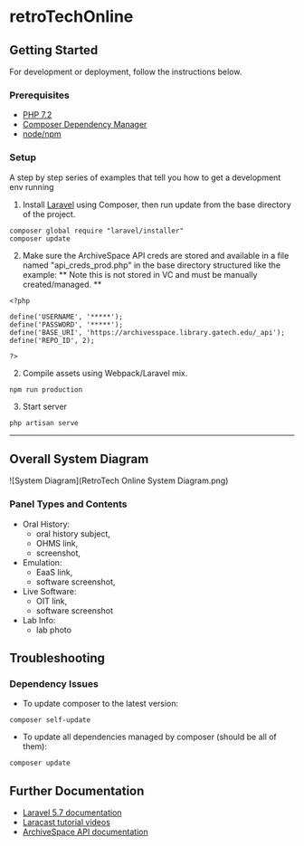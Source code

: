 # retroTechOnline


## Getting Started

For development or deployment, follow the instructions below.


### Prerequisites

- [PHP 7.2](https://www.php.net/)
- [Composer Dependency Manager](https://getcomposer.org/)
- [node/npm](https://www.npmjs.com/)

### Setup

A step by step series of examples that tell you how to get a development env running

1. Install [Laravel](https://laravel.com/docs/5.7) using Composer, then run update from the base directory of the project.

```
composer global require "laravel/installer"
composer update
```


2. Make sure the ArchiveSpace API creds are stored and available in a file named "api_creds_prod.php" in the base directory structured like the example:
** Note this is not stored in VC and must be manually created/managed. **

```
<?php 

define('USERNAME', '*****');
define('PASSWORD', '*****');
define('BASE_URI', 'https://archivesspace.library.gatech.edu/_api');
define('REPO_ID', 2);

?>
```

2. Compile assets using Webpack/Laravel mix.

```
npm run production
```

3. Start server

```
php artisan serve
```
***

## Overall System Diagram
![System Diagram](RetroTech Online System Diagram.png)

### Panel Types and Contents
- Oral History:
    - oral history subject,
    - OHMS link,
    - screenshot,
- Emulation:
    - EaaS link,
    - software screenshot,
- Live Software:
    - OIT link,
    - software screenshot
- Lab Info:
    - lab photo

## Troubleshooting
### Dependency Issues
- To update composer to the latest version:

```
composer self-update
```
- To update all dependencies managed by composer (should be all of them):

```
composer update
```

## Further Documentation
- [Laravel 5.7 documentation](https://laravel.com/docs/5.7)
- [Laracast tutorial videos](https://laracasts.com/series/laravel-6-from-scratch)
- [ArchiveSpace API documentation](https://archivesspace.github.io/archivesspace/api/)